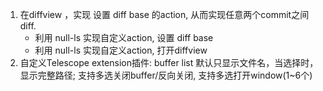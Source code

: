 1. 在diffview ，实现 设置 diff base 的action, 从而实现任意两个commit之间diff.
	* 利用 null-ls 实现自定义action, 设置 diff base
	* 利用 null-ls 实现自定义action, 打开diffview
2. 自定义Telescope extension插件: buffer list 默认只显示文件名，当选择时，显示完整路径; 支持多选关闭buffer/反向关闭, 支持多选打开window(1~6个)


